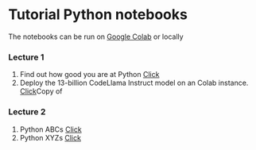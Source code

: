 # Tutorial Python notebooks

The notebooks can be run on [Google Colab](https://colab.research.google.com/) or locally



### Lecture 1 

1. Find out how good you are at Python [Click](lecture1/evaluate_python_skills.ipynb)
1. Deploy the 13-billion CodeLlama Instruct model on an Colab instance. [Click](lecture1/deploy_codellama_13B_tutorial.ipynb)Copy of 


### Lecture 2

1. Python ABCs [Click](lecture2/python_abcs.ipynb)
1. Python XYZs [Click](lecture2/python_xyzs.ipynb)